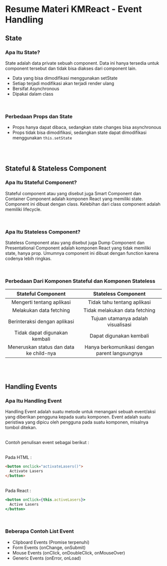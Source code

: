 # Resume Materi KMReact - Event Handling
## State
### Apa Itu State?
State adalah data private sebuah component. Data ini hanya tersedia untuk component tersebut dan tidak bisa diakses dari component lain.

- Data yang bisa dimodifikasi menggunakan setState
- Setiap terjadi modifikasi akan terjadi render ulang
- Bersifat Asynchronous
- Dipakai dalam class

<br>

### Perbedaan Props dan State
- Props hanya dapat dibaca, sedangkan state changes bisa asynchronous
- Props tidak bisa dimodifikasi, sedangkan state dapat dimodifikasi menggunakan `this.setState`

<br><br>


## Stateful & Stateless Component
### Apa Itu Stateful Component?
Stateful component atau yang disebut juga Smart Component dan Container Component adalah komponen React yang memiliki state. Component ini dibuat dengan class. Kelebihan dari class component adalah memiliki lifecycle.

<br>

### Apa Itu Stateless Component?
Stateless Component atau yang disebut juga Dump Component dan Presentational Component adalah komponen React yang tidak memiliki state, hanya prop. Umumnya component ini dibuat dengan function karena codenya lebih ringkas.

<br>

### Perbedaan Dari Komponen Stateful dan Komponen Stateless

| Stateful Component                      | Stateless Component                           |
| :---:                                   | :---:                                         |
| Mengerti tentang aplikasi               | Tidak tahu tentang aplikasi                   |
| Melakukan data fetching                 | Tidak melakukan data fetching                 |
| Berinteraksi dengan aplikasi            | Tujuan utamanya adalah visualisasi            |
| Tidak dapat digunakan kembali           | Dapat digunakan kembali                       |
| Meneruskan status dan data ke child-nya | Hanya berkomunikasi dengan parent langsungnya |

<br><br>


## Handling Events
### Apa Itu Handling Event
Handling Event adalah suatu metode untuk menangani sebuah event/aksi yang diberikan pengguna kepada suatu komponen. Event adalah suatu peristiwa yang dipicu oleh pengguna pada suatu komponen, misalnya tombol ditekan.

<br> Contoh penulisan event sebagai berikut :

<br> Pada HTML :

```html
<button onclick="activateLasers()">
  Activate Lasers
</button>
```

<br> Pada React :

```jsx
<button onClick={this.activeLasers}>
  Active Lasers
</button>
```

<br>

### Beberapa Contoh List Event
- Clipboard Events (Promise terpenuhi)
- Form Events (onChange, onSubmit)
- Mouse Events (onClick, onDoubleClick, onMouseOver)
- Generic Events (onError, onLoad)
